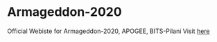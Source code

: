 # Armageddon-2020
Official Webiste for Armageddon-2020, APOGEE, BITS-Pilani
Visit [here](https://nidheeshjain.github.io/Armageddon-2020/)

